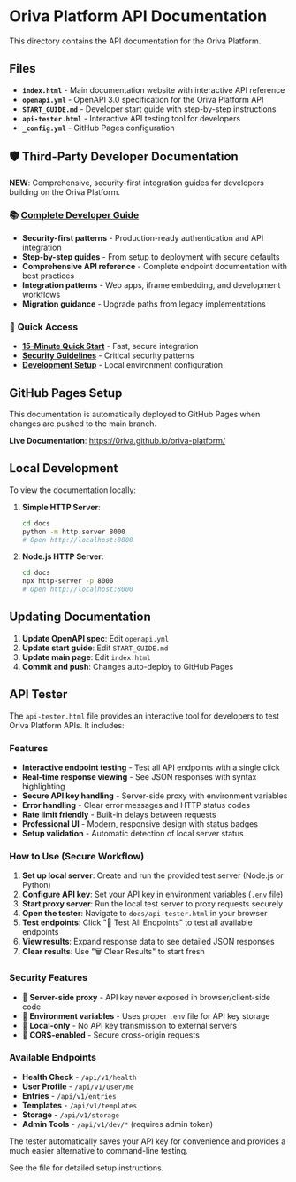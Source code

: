 # Oriva Platform API Documentation

This directory contains the API documentation for the Oriva Platform.

## Files

- **`index.html`** - Main documentation website with interactive API reference
- **`openapi.yml`** - OpenAPI 3.0 specification for the Oriva Platform API
- **`START_GUIDE.md`** - Developer start guide with step-by-step instructions
- **`api-tester.html`** - Interactive API testing tool for developers
- **`_config.yml`** - GitHub Pages configuration

## 🛡️ Third-Party Developer Documentation

**NEW**: Comprehensive, security-first integration guides for developers building on the Oriva Platform.

### 📚 **[Complete Developer Guide](./public/developer-guide/)**
- **Security-first patterns** - Production-ready authentication and API integration
- **Step-by-step guides** - From setup to deployment with secure defaults
- **Comprehensive API reference** - Complete endpoint documentation with best practices
- **Integration patterns** - Web apps, iframe embedding, and development workflows
- **Migration guidance** - Upgrade paths from legacy implementations

### 🚀 **Quick Access**
- **[15-Minute Quick Start](./public/developer-guide/quick-start.md)** - Fast, secure integration
- **[Security Guidelines](./public/developer-guide/SECURITY-WARNING.md)** - Critical security patterns
- **[Development Setup](./public/developer-guide/SECURE-localhost-development.md)** - Local environment configuration

## GitHub Pages Setup

This documentation is automatically deployed to GitHub Pages when changes are pushed to the main branch.

**Live Documentation**: https://0riva.github.io/oriva-platform/

## Local Development

To view the documentation locally:

1. **Simple HTTP Server**:
   ```bash
   cd docs
   python -m http.server 8000
   # Open http://localhost:8000
   ```

2. **Node.js HTTP Server**:
   ```bash
   cd docs
   npx http-server -p 8000
   # Open http://localhost:8000
   ```

## Updating Documentation

1. **Update OpenAPI spec**: Edit `openapi.yml`
2. **Update start guide**: Edit `START_GUIDE.md`
3. **Update main page**: Edit `index.html`
4. **Commit and push**: Changes auto-deploy to GitHub Pages

## API Tester

The `api-tester.html` file provides an interactive tool for developers to test Oriva Platform APIs. It includes:

### Features
- **Interactive endpoint testing** - Test all API endpoints with a single click
- **Real-time response viewing** - See JSON responses with syntax highlighting
- **Secure API key handling** - Server-side proxy with environment variables
- **Error handling** - Clear error messages and HTTP status codes
- **Rate limit friendly** - Built-in delays between requests
- **Professional UI** - Modern, responsive design with status badges
- **Setup validation** - Automatic detection of local server status

### How to Use (Secure Workflow)
1. **Set up local server**: Create and run the provided test server (Node.js or Python)
2. **Configure API key**: Set your API key in environment variables (`.env` file)
3. **Start proxy server**: Run the local test server to proxy requests securely
4. **Open the tester**: Navigate to `docs/api-tester.html` in your browser
5. **Test endpoints**: Click "🚀 Test All Endpoints" to test all available endpoints
6. **View results**: Expand response data to see detailed JSON responses
7. **Clear results**: Use "🗑️ Clear Results" to start fresh

### Security Features
- 🔐 **Server-side proxy** - API key never exposed in browser/client-side code
- 🔐 **Environment variables** - Uses proper `.env` file for API key storage
- 🔐 **Local-only** - No API key transmission to external servers
- 🔐 **CORS-enabled** - Secure cross-origin requests

### Available Endpoints
- **Health Check** - `/api/v1/health`
- **User Profile** - `/api/v1/user/me`
- **Entries** - `/api/v1/entries`
- **Templates** - `/api/v1/templates`
- **Storage** - `/api/v1/storage`
- **Admin Tools** - `/api/v1/dev/*` (requires admin token)

The tester automatically saves your API key for convenience and provides a much easier alternative to command-line testing.

See the file for detailed setup instructions.
